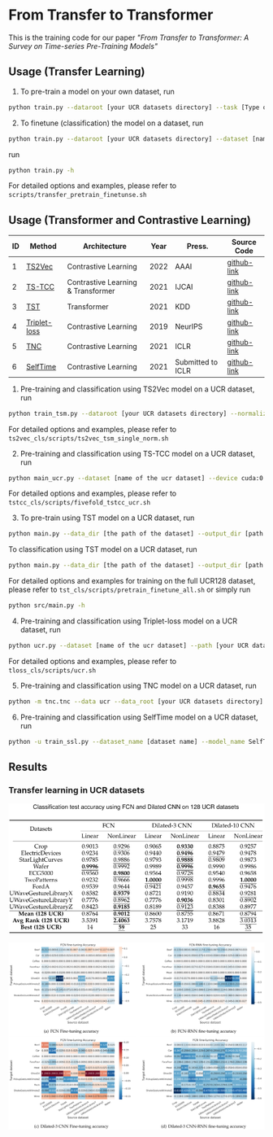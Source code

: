 # From Transfer to Transformer

This is the training code for our paper *"From Transfer to Transformer: A Survey on
Time-series Pre-Training Models"*


## Usage (Transfer Learning)
1. To pre-train a model on your own dataset, run

```bash
python train.py --dataroot [your UCR datasets directory] --task [Type of pre-training task: classification or reconstruction] --dataset [name of the dataset you want to pretrain on] --backbone [fcn or dilated] --mode pretrain ...
```

2. To finetune (classification) the model on a dataset, run

```bash
python train.py --dataroot [your UCR datasets directory] --dataset [name of the dataset you want to finetune on] --source_dataset [the dataset you pretrained on] --save_dir [the directory to save the pretrained weights] --mode finetune ...

```

run 
```bash 
python train.py -h
```

For detailed options and examples, please refer to ```scripts/transfer_pretrain_finetunse.sh```

## Usage (Transformer and Contrastive Learning)
|  ID   | Method  | Architecture | Year | Press. | Source Code |
|  ----  | ----  | ----  | ----  | ----  | ---- | 
| 1  | [TS2Vec](https://www.aaai.org/AAAI22Papers/AAAI-8809.YueZ.pdf) | Contrastive Learning |2022 | AAAI | [github-link](https://github.com/yuezhihan/ts2vec) |
| 2  | [TS-TCC](https://www.ijcai.org/proceedings/2021/0324.pdf) | Contrastive Learning & Transformer | 2021 | IJCAI | [github-link](https://github.com/emadeldeen24/TS-TCC) |
| 3  | [TST](https://dl.acm.org/doi/10.1145/3447548.3467401) | Transformer | 2021 | KDD | [github-link](https://github.com/gzerveas/mvts_transformer) |
| 4  | [Triplet-loss](https://papers.nips.cc/paper/2019/hash/53c6de78244e9f528eb3e1cda69699bb-Abstract.html) | Contrastive Learning | 2019 | NeurIPS | [github-link](https://github.com/White-Link/UnsupervisedScalableRepresentationLearningTimeSeries) |
| 5  | [TNC](https://dl.acm.org/doi/10.1145/3447548.3467401) | Contrastive Learning | 2021 | ICLR | [github-link](https://github.com/sanatonek/TNC_representation_learning) |
| 6  | [SelfTime](https://openreview.net/pdf?id=qFQTP00Q0kp) | Contrastive Learning | 2021 | Submitted to ICLR | [github-link](https://github.com/haoyfan/SelfTime) |


1. Pre-training and classification using TS2Vec model on a UCR dataset, run
```bash 
python train_tsm.py --dataroot [your UCR datasets directory] --normalize_way single ...
```

For detailed options and examples, please refer to ```ts2vec_cls/scripts/ts2vec_tsm_single_norm.sh```

2. Pre-training and classification using TS-TCC model on a UCR dataset, run
```bash 
python main_ucr.py --dataset [name of the ucr dataset] --device cuda:0 --save_csv_name tstcc_ucr_ --seed 42;
```

For detailed options and examples, please refer to ```tstcc_cls/scripts/fivefold_tstcc_ucr.sh```

3. To pre-train using TST model on a UCR dataset, run
```bash 
python main.py --data_dir [the path of the dataset] --output_dir [path to save the result] --data_class tsra --random_seed 42;
```

To classification using TST model on a UCR dataset, run
```bash 
python main.py --data_dir [the path of the dataset] --output_dir [path to save the result] --data_class tsra --load_model [path where the pretrained model was saved] --task classification --change_output --key_metric accuracy --random_seed 42;
```

For detailed options and examples for training on the full UCR128 dataset, please refer to ```tst_cls/scripts/pretrain_finetune_all.sh``` or simply run 
```bash
python src/main.py -h
```

4. Pre-training and classification using Triplet-loss model on a UCR dataset, run
```bash 
python ucr.py --dataset [name of the ucr dataset] --path [your UCR datasets directory] --hyper [hyperparameters file path(./default_hyperparameters.json for default option)] --cuda
```

For detailed options and examples, please refer to ```tloss_cls/scripts/ucr.sh```

5. Pre-training and classification using TNC model on a UCR dataset, run
```bash 
python -m tnc.tnc --data ucr --data_root [your UCR datasets directory] --dataset [dataset name] --random_seed 42
```

6. Pre-training and classification using SelfTime model on a UCR dataset, run
```bash
python -u train_ssl.py --dataset_name [dataset name] --model_name SelfTime --ucr_path [your UCR datasets directory] --random_seed 42
```

## Results
### Transfer learning in UCR datasets
![Encoder_cls](png/encoder_cls_results.png "Classification test accuracy using FCN and Dilated CNN on 128 UCR datasets")

![Transfer](png/transfer_learning_results.png "Comparison of pre-training methods based on transfer learning")